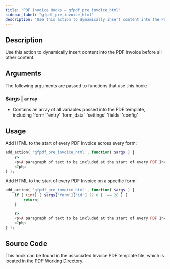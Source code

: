 ```yaml
---
title: "PDF Invoice Hooks – gfpdf_pre_invoice_html"
sidebar_label: "gfpdf_pre_invoice_html"
description: "Use this action to dynamically insert content into the PDF Invoice before all other content."
---
```


## Description

Use this action to dynamically insert content into the PDF Invoice before all other content.

## Arguments

The following arguments are passed to functions that use this hook:

### $args | `array`
* Contains an array of all variables passed into the PDF template, including 'form' 'entry' 'form_data' 'settings' 'fields' 'config'

## Usage

Add HTML to the start of every PDF Invoice across every form:

```php
add_action( 'gfpdf_pre_invoice_html', function( $args ) {
	?>
	<p>A paragraph of text to be included at the start of every PDF Invoice for all forms.</p>
	<?php
} );
```

Add HTML to the start of every PDF Invoice on a specific form:

```php
add_action( 'gfpdf_pre_invoice_html', function( $args ) {
    if ( (int) ( $args['form']['id'] ?? 0 ) !== 20 ) {
        return;
    }

	?>
	<p>A paragraph of text to be included at the start of every PDF Invoice for a specific form.</p>
	<?php
} );
```

## Source Code

This hook can be found in the associated Invoice PDF template file, which is located in the [PDF Working Directory](../../developers/first-custom-pdf.md#pdf-working-directory).
